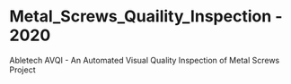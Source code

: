 # Metal_Screws_Quaility_Inspection - 2020
Abletech AVQI - An Automated Visual Quality Inspection of Metal Screws Project 
